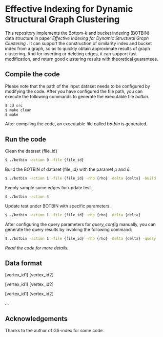 # Effective Indexing for Dynamic Structural Graph Clustering

This repository implements the Bottom-$k$ and bucket indexing (BOTBIN) data structure in paper *Effective Indexing for Dynamic Structural Graph Clustering*
. It can support the construction of similarity index and bucket index from a graph, so as to quickly obtain approximate results of graph clustering. And for inserting or deleting edges, it can support fast modification, and return good clustering results with theoretical guarantees.

## Compile the code
Please note that the path of the input dataset needs to be configured by modifying the code. After you have configured the file path, you can execute the following commands to generate the executable file *botbin*.

```sh
$ cd src
$ make clean
$ make
```
After compiling the code, an executable file called *botbin* is generated.

## Run the code

Clean the dataset {file_id}
```sh
$ ./botbin -action 0 -file {file_id}
```

Build the BOTBIN of dataset {file_id} with the paramet $\rho$ and $\delta$.
```sh
$ ./botbin -action 1 -file {file_id} -rho {rho} -delta {delta} -build
```
Evenly sample some edges for update test.
```sh
$ ./botbin -action 4 
```
Update test under BOTBIN with specific parameters.
```sh
$ ./botbin -action 1 -file {file_id} -rho {rho} -delta {delta} 
```

After configuring the query parameters for *query_config* manually, you can generate the query results by invoking the following command:
```sh
$ ./botbin -action 1 -file {file_id} -rho {rho} -delta {delta} -query 
```

*Read the code for more details.*


## Data format
[vertex_id1] [vertex_id2]

[vertex_id1] [vertex_id2]

[vertex_id1] [vertex_id2]

...

## Acknowledgements

Thanks to the author of GS-index for some code.